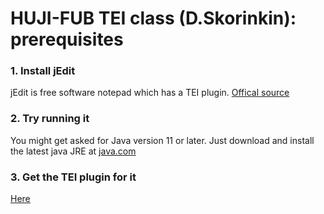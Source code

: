 # HUJI-FUB TEI class (D.Skorinkin): prerequisites


### 1. Install jEdit

jEdit is free software notepad which has a TEI plugin. [Offical source](http://www.jedit.org/index.php?page=download) 

### 2. Try running it

You might get asked for Java version 11 or later. Just download and install the latest java JRE at [java.com](https://www.java.com/en/download/)

### 3. Get the TEI plugin for it

[Here](http://plugins.jedit.org/plugins/?TEI)
